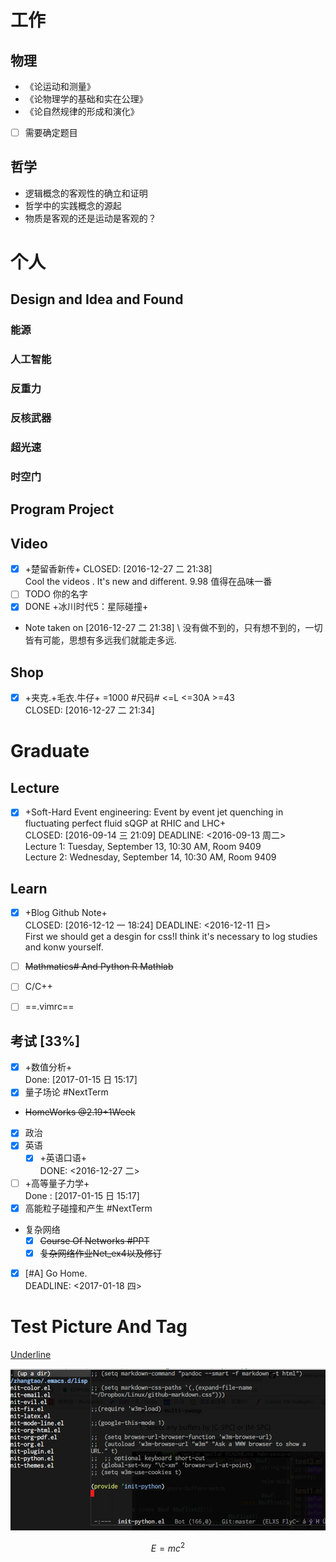 # 工作
  
## 物理
- 《论运动和测量》
- 《论物理学的基础和实在公理》
- 《论自然规律的形成和演化》
- [ ] 需要确定题目

## 哲学
- 逻辑概念的客观性的确立和证明
- 哲学中的实践概念的源起
- 物质是客观的还是运动是客观的？

# 个人
## Design and Idea and Found
### 能源
### 人工智能
### 反重力
### 反核武器
### 超光速
### 时空门
## Program Project
## Video

- [x] +楚留香新传+
	CLOSED: [2016-12-27 二 21:38]  
	Cool the videos . It's new and different. 9.98 值得在品味一番
- [ ]  TODO 你的名字
- [x]  DONE +冰川时代5：星际碰撞+ 
- Note taken on [2016-12-27 二 21:38] \\
  没有做不到的，只有想不到的，一切皆有可能，思想有多远我们就能走多远.

## Shop

- [X] +夹克.+毛衣.牛仔+ =1000 #尺码# <=L <=30A >=43  
CLOSED: [2016-12-27 二 21:34]

# Graduate
## Lecture
- [x] +Soft-Hard Event engineering: Event by event jet quenching in fluctuating perfect fluid sQGP at RHIC and LHC+  
CLOSED: [2016-09-14 三 21:09] DEADLINE: <2016-09-13 周二>  
Lecture 1: Tuesday, September 13, 10:30 AM,  Room 9409  
Lecture 2: Wednesday, September 14, 10:30 AM, Room 9409

## Learn

- [x] +Blog Github Note+  
CLOSED: [2016-12-12 一 18:24] DEADLINE: <2016-12-11 日>  
First we should get a desgin for css!I think it's necessary to log studies and konw yourself.

- [ ] ~~Mathmatics# And Python R Mathlab~~

- [ ] C/C++

- [ ] ==.vimrc==
## 考试 [33%]
- [x] +数值分析+  
Done: [2017-01-15 日 15:17]
- [x] 量子场论 #NextTerm
- ~~HomeWorks @2.19+1Week~~
- [x] 政治
- [x] 英语
  - [x] +英语口语+  
  DONE: <2016-12-27 二>
- [ ] +高等量子力学+  
  Done : [2017-01-15 日 15:17]
- [x] 高能粒子碰撞和产生 #NextTerm

- 复杂网络
	- [x] ~~Course Of Networks #PPT~~
	- [x] ~~复杂网络作业Net_ex4以及修订~~
- [x] [#A] Go Home.  
DEADLINE: <2017-01-18 四>



# Test Picture And Tag

<u>Underline</u>

![Test Picture](Screenshot_20170822_082714.png)

$$E=mc^2$$
